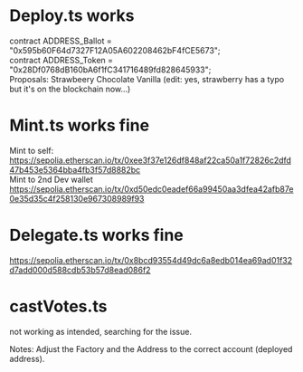 # Deploy.ts works

contract ADDRESS_Ballot = "0x595b60F64d7327F12A05A602208462bF4fCE5673";<br>
contract ADDRESS_Token = "0x28Df0768dB160bA6f1fC341716489fd828645933";<br>
Proposals: Strawbeery Chocolate Vanilla 
(edit: yes, strawberry has a typo but it's on the blockchain now...) 

# Mint.ts works fine
Mint to self:<br>
https://sepolia.etherscan.io/tx/0xee3f37e126df848af22ca50a1f72826c2dfd47b453e5364bba4fb3f57d8882bc <br>
Mint to 2nd Dev wallet<br>
https://sepolia.etherscan.io/tx/0xd50edc0eadef66a99450aa3dfea42afb87e0e35d35c4f258130e967308989f93 <br>

# Delegate.ts works fine <br>
https://sepolia.etherscan.io/tx/0x8bcd93554d49dc6a8edb014ea69ad01f32d7add000d588cdb53b57d8ead086f2

# castVotes.ts
not working as intended, searching for the issue.

Notes: Adjust the Factory and the Address to the correct account (deployed address). 
